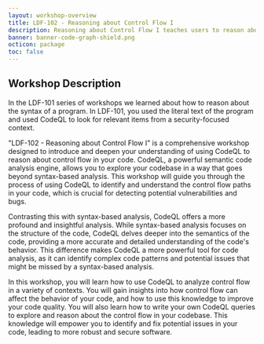 ```yaml
---
layout: workshop-overview
title: LDF-102 - Reasoning about Control Flow I
description: Reasoning about Control Flow I teaches users to reason about program control flow.
banner: banner-code-graph-shield.png
octicon: package
toc: false
---
```


## Workshop Description

In the LDF-101 series of workshops we learned about how to reason about the syntax of a program. In LDF-101, you used the literal text of the program and used CodeQL to look for relevant items from a security-focused context.

"LDF-102 - Reasoning about Control Flow I" is a comprehensive workshop designed to introduce and deepen your understanding of using CodeQL to reason about control flow in your code. CodeQL, a powerful semantic code analysis engine, allows you to explore your codebase in a way that goes beyond syntax-based analysis. This workshop will guide you through the process of using CodeQL to identify and understand the control flow paths in your code, which is crucial for detecting potential vulnerabilities and bugs.

Contrasting this with syntax-based analysis, CodeQL offers a more profound and insightful analysis. While syntax-based analysis focuses on the structure of the code, CodeQL delves deeper into the semantics of the code, providing a more accurate and detailed understanding of the code's behavior. This difference makes CodeQL a more powerful tool for code analysis, as it can identify complex code patterns and potential issues that might be missed by a syntax-based analysis.

In this workshop, you will learn how to use CodeQL to analyze control flow in a variety of contexts. You will gain insights into how control flow can affect the behavior of your code, and how to use this knowledge to improve your code quality. You will also learn how to write your own CodeQL queries to explore and reason about the control flow in your codebase. This knowledge will empower you to identify and fix potential issues in your code, leading to more robust and secure software.

